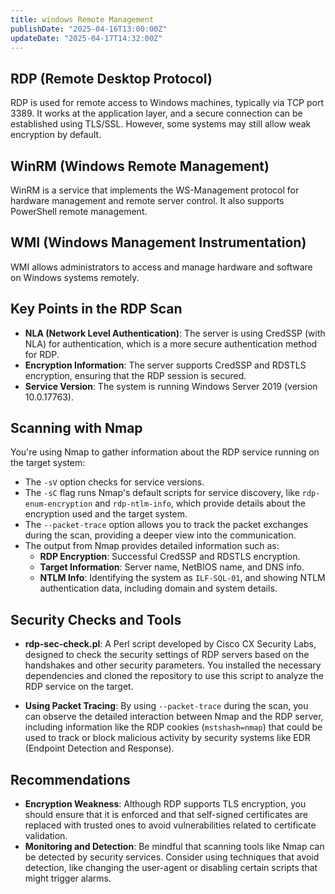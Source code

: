 ```yaml
---
title: windows Remote Management
publishDate: "2025-04-16T13:00:00Z"
updateDate: "2025-04-17T14:32:00Z"
---
```


## RDP (Remote Desktop Protocol)
RDP is used for remote access to Windows machines, typically via TCP port 3389. It works at the application layer, and a secure connection can be established using TLS/SSL. However, some systems may still allow weak encryption by default.

## WinRM (Windows Remote Management)
WinRM is a service that implements the WS-Management protocol for hardware management and remote server control. It also supports PowerShell remote management.

## WMI (Windows Management Instrumentation)
WMI allows administrators to access and manage hardware and software on Windows systems remotely.

## Key Points in the RDP Scan
- **NLA (Network Level Authentication)**: The server is using CredSSP (with NLA) for authentication, which is a more secure authentication method for RDP.
- **Encryption Information**: The server supports CredSSP and RDSTLS encryption, ensuring that the RDP session is secured.
- **Service Version**: The system is running Windows Server 2019 (version 10.0.17763).

## Scanning with Nmap
You're using Nmap to gather information about the RDP service running on the target system:
- The `-sV` option checks for service versions.
- The `-sC` flag runs Nmap's default scripts for service discovery, like `rdp-enum-encryption` and `rdp-ntlm-info`, which provide details about the encryption used and the target system.
- The `--packet-trace` option allows you to track the packet exchanges during the scan, providing a deeper view into the communication.
- The output from Nmap provides detailed information such as:
  - **RDP Encryption**: Successful CredSSP and RDSTLS encryption.
  - **Target Information**: Server name, NetBIOS name, and DNS info.
  - **NTLM Info**: Identifying the system as `ILF-SQL-01`, and showing NTLM authentication data, including domain and system details.

## Security Checks and Tools
- **rdp-sec-check.pl**: A Perl script developed by Cisco CX Security Labs, designed to check the security settings of RDP servers based on the handshakes and other security parameters. You installed the necessary dependencies and cloned the repository to use this script to analyze the RDP service on the target.

- **Using Packet Tracing**: By using `--packet-trace` during the scan, you can observe the detailed interaction between Nmap and the RDP server, including information like the RDP cookies (`mstshash=nmap`) that could be used to track or block malicious activity by security systems like EDR (Endpoint Detection and Response).

## Recommendations
- **Encryption Weakness**: Although RDP supports TLS encryption, you should ensure that it is enforced and that self-signed certificates are replaced with trusted ones to avoid vulnerabilities related to certificate validation.
- **Monitoring and Detection**: Be mindful that scanning tools like Nmap can be detected by security services. Consider using techniques that avoid detection, like changing the user-agent or disabling certain scripts that might trigger alarms.
